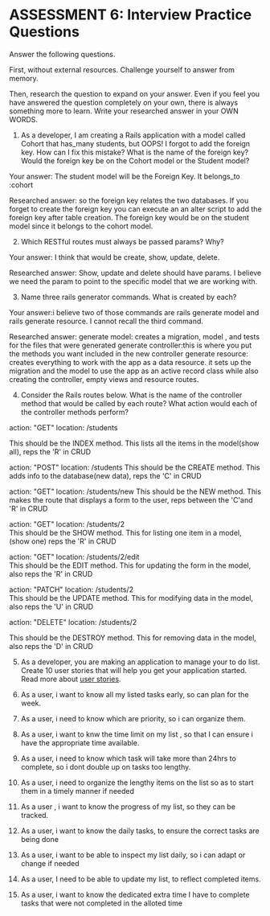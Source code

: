 # ASSESSMENT 6: Interview Practice Questions
Answer the following questions.

First, without external resources. Challenge yourself to answer from memory.

Then, research the question to expand on your answer. Even if you feel you have answered the question completely on your own, there is always something more to learn. Write your researched answer in your OWN WORDS.

1. As a developer, I am creating a Rails application with a model called Cohort that has_many students, but OOPS! I forgot to add the foreign key. How can I fix this mistake? What is the name of the foreign key? Would the foreign key be on the Cohort model or the Student model?

  Your answer: The student model will be the Foreign Key. It belongs_to :cohort

  Researched answer: so the foreign key relates the two databases. If you forget to create the foreign key you can execute an an alter script to add the foreign key after table creation. 
  The foreign key would be on the student model since it belongs to the cohort model.


2. Which RESTful routes must always be passed params? Why?

  Your answer: I think that would be create, show, update, delete.

  Researched answer: Show, update and delete should have params. I believe we need the param
  to point to the specific model that we are working with.



3. Name three rails generator commands. What is created by each?

  Your answer:i believe two of those commands are rails generate model and rails generate resource. I cannot recall the third command. 

  Researched answer: 
  generate model: creates a migration, model , and tests for the files that were generated
  generate controller:this is where  you put the methods you want included in the new controller
  generate resource: creates everything to work with the app as a data resource. it sets up the migration and the model to use the app as an active record class while also creating the controller, empty views and resource routes.



4. Consider the Rails routes below. What is the name of the controller method that would be called by each route? What action would each of the controller methods perform?

action: "GET"    location: /students  

This should be the INDEX method. This lists all the items in the model(show all), reps the 'R' in CRUD

action: "POST"   location: /students 
This should be the CREATE method. This adds info to the database(new data), reps the 'C' in CRUD     

action: "GET"    location: /students/new
This should be the NEW method. This makes the route that displays a form to the user, reps between the  'C'and 'R' in CRUD  

action: "GET"    location: /students/2  
This should be the SHOW method. This for listing one item in a model, (show one) reps  the  'R' in CRUD  

action: "GET"    location: /students/2/edit  
 This should be the EDIT method. This for updating the form in the model, also reps  the  'R' in CRUD  

action: "PATCH"  location: /students/2      
This should be the UPDATE method. This for modifying data in the model, also reps  the  'U' in CRUD  

action: "DELETE" location: /students/2      

This should be the DESTROY method. This for removing data in the model, also reps  the  'D' in CRUD  


5. As a developer, you are making an application to manage your to do list. Create 10 user stories that will help you get your application started. Read more about [user stories](https://www.atlassian.com/agile/project-management/user-stories).

1. As a user, i want to know all my listed tasks early, so can plan for the week.
2. As a user, i need to know which are priority, so i can organize them.
3. As a user, i want to knw the time limit on my list , so that I can ensure i have the appropriate time available.
4. As a user, i need to know which task will take more than 24hrs to complete, so i dont double up on tasks too lengthy.
5. As a user, i need to organize the lengthy items on the list so as to start them in a timely manner if needed
6. As a user , i want to know the progress of my list, so they can be tracked.
7. As a user, i want to know the daily tasks, to ensure the correct tasks are being done
8. As a user, i want to be able to inspect my list daily, so i can adapt or change if needed

9. As a user, I need to be able to update my list, to reflect completed items.
10. As a user, i want to know the dedicated extra time I have to complete tasks that were not completed in the alloted time